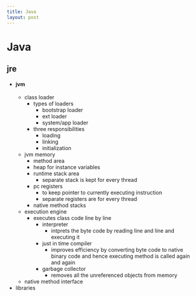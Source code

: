 ```yaml
---
title: Java
layout: post
---
```

    
# Java

## jre 
* #### jvm 
	* class loader 
		* types of loaders 
			* bootstrap loader 
			* ext loader 
			* system/app loader 
		* three responsibilities 
			* loading 
			* linking 
			* initialization 
	* jvm memory 
		* method area 
		* heap for instance variables 
		* runtime stack area 
			* separate stack is kept for every thread 
		* pc registers 
			* to keep pointer to currently executing instruction 
			* separate registers are for every thread 
		* native method stacks 
	* execution engine 
		* executes class code line by line 
			* interpreter 
				* intprets the byte code by reading line and  line and executing it 
			* just in time compiler 
				* improves efficiency by converting byte code to native binary code and hence executing method is called again and again 
			* garbage collector 
				* removes all the unreferenced objects from memory 
	* native method interface 
* libraries 
